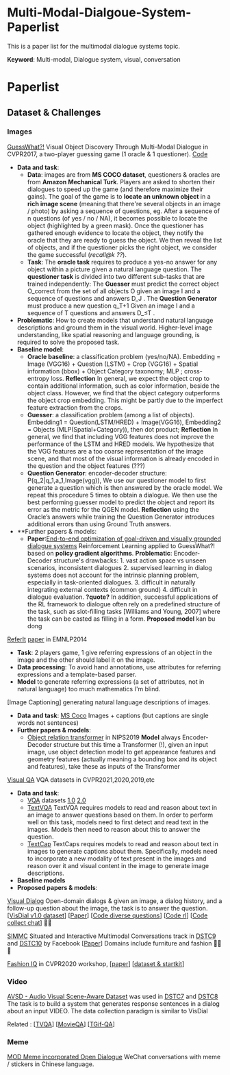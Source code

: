 # Multi-Modal-Dialgoue-System-Paperlist

This is a paper list for the multimodal dialogue systems topic.

**Keyword**: Multi-modal, Dialogue system, visual, conversation

# Paperlist

## Dataset & Challenges

### Images

[GuessWhat?!](https://openaccess.thecvf.com/content_cvpr_2017/html/de_Vries_GuessWhat_Visual_Object_CVPR_2017_paper.html) Visual Object Discovery Through Multi-Modal Dialogue in CVPR2017, a two-player guessing game (1 oracle & 1 questioner). [Code](https://github.com/GuessWhatGame/guesswhat)
- **Data and task**: 
  - **Data**: images are from **MS COCO dataset**, questioners & oracles are from **Amazon Mechanical Turk**. Players are asked to shorten their dialogues to speed up the game (and therefore maximize their gains). The goal of the game is to **locate an unknown object** in a **rich image scene** (meaning that there're several objects in an image / photo) by asking a sequence of questions, eg. After a sequence of n questions (of yes / no / NA), it becomes possible to locate the object (highlighted by a green mask). Once the questioner has gathered enough evidence to locate the object, they notify the oracle that they are ready to guess the object. We then reveal the list of objects, and if the questioner picks the right object, we consider the game successful (*recall@k ??*).
  - **Task**: The **oracle task** requires to produce a yes-no answer for any object within a picture given a natural language question. The  **questioner task** is divided into two different sub-tasks that are trained independently: The **Guesser** must predict the correct object
O_correct from the set of all objects O given an image I and a sequence of questions and answers D_J . The **Question Generator** must produce a new question q_T+1 Given an image I and a sequence of T questions and answers D_≤T .
- **Problematic**:  How to create models that understand natural language descriptions and ground them in the visual world. Higher-level image understanding, like spatial reasoning and language grounding, is required to solve the proposed task.
- **Baseline model**: 
  - **Oracle baseline**: a classification problem (yes/no/NA). Embedding = Image (VGG16) + Question (LSTM) + Crop (VGG16) + Spatial information (bbox) + Object Category taxonomy; MLP ; cross-entropy loss. **Reflection**  In general, we expect the object crop to contain additional information, such as color information, beside the object class. However, we find that the object category outperforms the object crop embedding. This might be partly due to the imperfect feature extraction from the crops.
  - **Guesser**: a classification problem (among a list of objects). Embedding1 = Question(LSTM/HRED) + Image(VGG16), Embedding2 = Objects (MLP(Spatial+Category)), then dot product; **Reflection** In general, we find that including VGG features does not improve the performance of the LSTM and HRED models. We hypothesize that the VGG features are a too coarse representation of the image scene, and that most of the visual information is already encoded in the question and the object features (???)
  - **Question Generator**: encoder-decoder structure: P(q_2|q_1,a_1,Image(vgg)), We use our questioner model to first generate a question which is then answered by the oracle model. We repeat this procedure 5 times to obtain a dialogue. We then use the best performing guesser model to predict the object and report its error as the metric for the QGEN model. **Reflection** using the Oracle’s answers while training the Question Generator introduces additional errors than using Ground Truth answers.
- **Further papers & models:
  - **Paper**:[End-to-end optimization of goal-driven and visually grounded dialogue systems](https://arxiv.org/abs/1703.05423) Reinforcement Learning applied to GuessWhat?! based on **policy gradient algorithms**. **Problematic**: Encoder-Decoder structure's drawbacks: 1. vast action space vs unseen scenarios, inconsistent dialogues 2. supervised learning in dialog systems does not account for the intrinsic planning problem, especially in task-oriented dialogues. 3. difficult in naturally integrating external contexts (common ground) 4. difficult in dialogue evaluation. **?quote?** In addition, successful applications of the RL framework to dialogue often rely on a predefined structure of the task, such as slot-filling tasks [Williams and Young, 2007] where the task can be casted as filling in a form. **Proposed model** kan bu dong


[ReferIt](http://tamaraberg.com/referitgame/) [paper](http://tamaraberg.com/papers/referit.pdf) in EMNLP2014
- **Task**: 2 players game, 1 give referring expressions of an object in the image and the other should label it on the image. 
- **Data processing**: To avoid hand annotations, use attributes for referring expressions and a template-based parser. 
- **Model** to generate referring expressions (a set of attributes, not in natural language) too much mathematics I'm blind.

[Image Captioning] generating natural language descriptions of images.
- **Data and task**: [MS Coco](https://arxiv.org/pdf/1405.0312.pdf) Images + captions (but captions are single words not sentences)
- **Further papers & models**:
  - [Object relation transformer](https://papers.nips.cc/paper/2019/file/680390c55bbd9ce416d1d69a9ab4760d-Paper.pdf) in NIPS2019 **Model** always Encoder-Decoder structure but this time a Transformer (!), given an input image, use object detection model to get appearance features and geometry features (actually meaning a bounding box and its object and features), take these as inputs of the Transformer 

[Visual QA](https://visualqa.org/workshop.html) VQA datasets in CVPR2021,2020,2019,etc
- **Data and task**: 
  - [VQA](https://visualqa.org/challenge) datasets [1.0](http://arxiv.org/abs/1505.00468) [2.0](https://arxiv.org/abs/1612.00837)
  - [TextVQA](https://textvqa.org/paper) TextVQA requires models to read and reason about text in an image to answer questions based on them. In order to perform well on this task, models need to first detect and read text in the images. Models then need to reason about this to answer the question. 
  - [TextCap](https://arxiv.org/abs/2003.12462) TextCaps requires models to read and reason about text in images to generate captions about them. Specifically, models need to incorporate a new modality of text present in the images and reason over it and visual content in the image to generate image descriptions.
- **Baseline models**
- **Proposed papers & models**:



[Visual Dialog](https://visualdialog.org/#:~:text=Visual%20Dialog%20is%20a%20novel,has%20to%20answer%20the%20question.) Open-domain dialogs & given an image, a dialog history, and a follow-up question about the image, the task is to answer the question. [[VisDial v1.0 dataset](https://visualdialog.org/data)] [[Paper](https://arxiv.org/abs/1611.08669)] [[Code diverse questions](https://github.com/vmurahari3/visdial-diversity)] [[Code rl](https://github.com/batra-mlp-lab/visdial-rl)] [[Code collect chat](https://github.com/batra-mlp-lab/visdial-amt-chat)] 🌟🌟

[SIMMC](https://github.com/facebookresearch/simmc) Situated and Interactive Multimodal Conversations track in [DSTC9](https://dstc9.dstc.community/home) and [DSTC10](https://sites.google.com/dstc.community/dstc10/tracks) by Facebook [[Paper](https://arxiv.org/abs/2006.01460)] Domains include furniture and fashion 🌟🌟🌟

[Fashion IQ](https://sites.google.com/view/cvcreative2020/fashion-iq) in CVPR2020 workshop, [[paper](https://arxiv.org/pdf/1905.12794.pdf)] [[dataset & startkit](https://github.com/XiaoxiaoGuo/fashion-iq)]

### Video

[AVSD - Audio Visual Scene-Aware Dataset](https://video-dialog.com/) was used in [DSTC7](http://workshop.colips.org/dstc7/) and [DSTC8](https://sites.google.com/dstc.community/dstc8/tracks) The task is to build a system that generates response sentences in a dialog about an input VIDEO. The data collection paradigm is similar to VisDial

Related : [[TVQA](https://arxiv.org/abs/1809.01696)] [[MovieQA](http://movieqa.cs.toronto.edu/)] [[TGif-QA](https://arxiv.org/abs/1704.04497)]

### Meme

[MOD Meme incorporated Open Dialogue](https://anonymous.4open.science/r/e7eaef6a-b6d5-47c6-896f-93265a0af4b1/README.md) WeChat conversations with meme / stickers in Chinese language.







